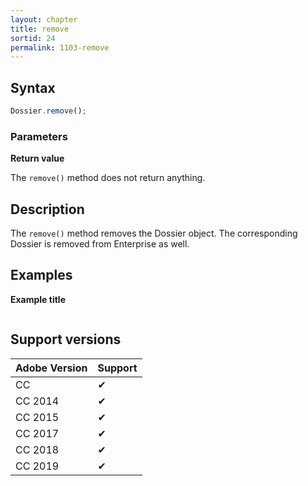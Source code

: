 ```yaml
---
layout: chapter
title: remove
sortid: 24
permalink: 1103-remove
---
```

## Syntax

```javascript
Dossier.remove();
```

### Parameters

**Return value**

The `remove()` method does not return anything.

## Description

The `remove()` method removes the Dossier object. The corresponding Dossier is removed from Enterprise as well.

## Examples

**Example title**

```javascript

```

## Support versions

| Adobe Version | Support |
|---------------|---------|
| CC            | ✔       |
| CC 2014       | ✔       |
| CC 2015       | ✔       |
| CC 2017       | ✔       |
| CC 2018       | ✔       |
| CC 2019       | ✔       |
